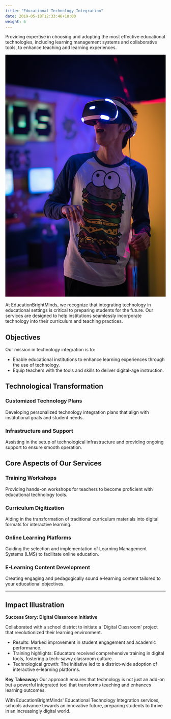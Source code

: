 ```yaml
---
title: "Educational Technology Integration"
date: 2019-05-18T12:33:46+10:00
weight: 6
---
```


Providing expertise in choosing and adopting the most effective educational technologies, including learning management systems and collaborative tools, to enhance teaching and learning experiences.

![Accounting Services](/images/education-technology-unsplash.jpeg)

At EducationBrightMinds, we recognize that integrating technology in educational settings is critical to preparing students for the future. Our services are designed to help institutions seamlessly incorporate technology into their curriculum and teaching practices.

## Objectives

Our mission in technology integration is to:
- Enable educational institutions to enhance learning experiences through the use of technology.
- Equip teachers with the tools and skills to deliver digital-age instruction.

## Technological Transformation

### Customized Technology Plans

Developing personalized technology integration plans that align with institutional goals and student needs.

### Infrastructure and Support

Assisting in the setup of technological infrastructure and providing ongoing support to ensure smooth operation.

## Core Aspects of Our Services

### Training Workshops

Providing hands-on workshops for teachers to become proficient with educational technology tools.

### Curriculum Digitization

Aiding in the transformation of traditional curriculum materials into digital formats for interactive learning.

### Online Learning Platforms

Guiding the selection and implementation of Learning Management Systems (LMS) to facilitate online education.

### E-Learning Content Development

Creating engaging and pedagogically sound e-learning content tailored to your educational objectives.

---

## Impact Illustration

**Success Story: Digital Classroom Initiative**

Collaborated with a school district to initiate a 'Digital Classroom' project that revolutionized their learning environment.

- Results: Marked improvement in student engagement and academic performance.
- Training highlights: Educators received comprehensive training in digital tools, fostering a tech-savvy classroom culture.
- Technological growth: The initiative led to a district-wide adoption of interactive e-learning platforms.

**Key Takeaway:** Our approach ensures that technology is not just an add-on but a powerful integrated tool that transforms teaching and enhances learning outcomes.

With EducationBrightMinds' Educational Technology Integration services, schools advance towards an innovative future, preparing students to thrive in an increasingly digital world.
